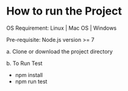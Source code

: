 # How to run the Project
OS Requirement: Linux | Mac OS | Windows

Pre-requisite: Node.js version >= 7

a. Clone or download the project directory

b. To Run Test
  - npm install
  - npm run test
